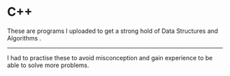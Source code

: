 # C++
These are programs I uploaded to get a strong hold of Data Structures and Algorithms . <hr>
I had to practise these to avoid misconception and gain experience to be able to solve more problems.

